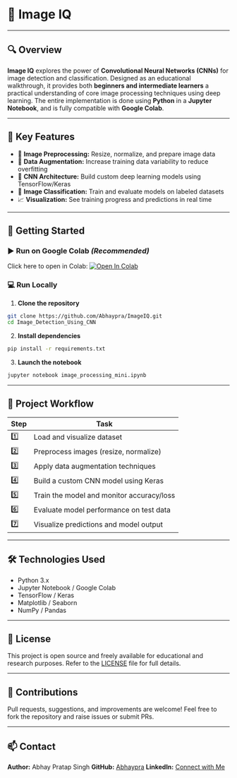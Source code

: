 # 🧠 Image IQ


---

## 🔍 Overview

**Image IQ** explores the power of **Convolutional Neural Networks (CNNs)** for image detection and classification. Designed as an educational walkthrough, it provides both **beginners and intermediate learners** a practical understanding of core image processing techniques using deep learning. The entire implementation is done using **Python** in a **Jupyter Notebook**, and is fully compatible with **Google Colab**.

---

## 🎯 Key Features

* 🧹 **Image Preprocessing:** Resize, normalize, and prepare image data
* 🔄 **Data Augmentation:** Increase training data variability to reduce overfitting
* 🧱 **CNN Architecture:** Build custom deep learning models using TensorFlow/Keras
* 🧠 **Image Classification:** Train and evaluate models on labeled datasets
* 📈 **Visualization:** See training progress and predictions in real time

---

## 🚀 Getting Started

### ▶️ Run on Google Colab *(Recommended)*

Click here to open in Colab:
[![Open In Colab](https://colab.research.google.com/assets/colab-badge.svg)](https://colab.research.google.com/github/Abhaypra/Image_Detection_Using_CNN/blob/main/image_processing_mini.ipynb)

### 💻 Run Locally

1. **Clone the repository**

```bash
git clone https://github.com/Abhaypra/ImageIQ.git
cd Image_Detection_Using_CNN
```

2. **Install dependencies**

```bash
pip install -r requirements.txt
```

3. **Launch the notebook**

```bash
jupyter notebook image_processing_mini.ipynb
```

---

## 🧪 Project Workflow

| Step | Task                                      |
| ---- | ----------------------------------------- |
| 1️⃣  | Load and visualize dataset                |
| 2️⃣  | Preprocess images (resize, normalize)     |
| 3️⃣  | Apply data augmentation techniques        |
| 4️⃣  | Build a custom CNN model using Keras      |
| 5️⃣  | Train the model and monitor accuracy/loss |
| 6️⃣  | Evaluate model performance on test data   |
| 7️⃣  | Visualize predictions and model output    |

---


## 🛠️ Technologies Used

* Python 3.x
* Jupyter Notebook / Google Colab
* TensorFlow / Keras
* Matplotlib / Seaborn
* NumPy / Pandas

---

## 📜 License

This project is open source and freely available for educational and research purposes. Refer to the [LICENSE](LICENSE) file for full details.

---

## 🤝 Contributions

Pull requests, suggestions, and improvements are welcome!
Feel free to fork the repository and raise issues or submit PRs.

---

## 📫 Contact

**Author:** Abhay Pratap Singh
**GitHub:** [Abhaypra](https://github.com/Abhaypra)
**LinkedIn:** [Connect with Me](https://www.linkedin.com/in/abhayjadon/)


